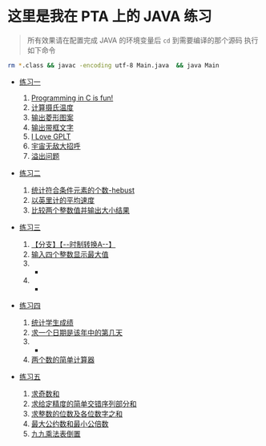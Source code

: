 # 这里是我在 PTA 上的 JAVA 练习

> 所有效果请在配置完成 JAVA 的环境变量后 `cd` 到需要编译的那个源码
> 执行如下命令

```bash
rm *.class && javac -encoding utf-8 Main.java  && java Main
```

- [练习一](ex01)
    1. [Programming in C is fun!](ex01/Ex01/Main.java)
    2. [计算摄氏温度](ex01/Ex02/Main.java)
    3. [输出菱形图案](ex01/Ex03/Main.java)
    4. [输出带框文字](ex01/Ex04/Main.java)
    5. [I Love GPLT](ex01/Ex05/Main.java)
    6. [宇宙无敌大招呼](ex01/Ex06/Main.java)
    7. [溢出问题](ex01/overflow/)

- [练习二](ex02) 
    1. [统计符合条件元素的个数-hebust](ex02/Ex01/Main.java)
    2. [以英里计的平均速度](ex02/Ex02/Main.java)
    3. [比较两个整数值并输出大小结果](ex02/Ex03/Main.java)

- [练习三](ex03)
    1. [【分支】【--时制转换A--】](ex04/Ex01/Main.java)
    2. [输入四个整数显示最大值](ex04/Ex02/Main.java)
    3. -
    4. -

- [练习四](ex04)
    1. [统计学生成绩](ex04/Ex01/Main.java)
    2. [求一个日期是该年中的第几天](ex04/Ex02/Main.java)
    3. -
    4. [两个数的简单计算器](ex04/Ex04/Main.java)

- [练习五](ex05)
    1. [求奇数和](ex05/Ex01/Main.java)
    2. [求给定精度的简单交错序列部分和 ](ex05/Ex01/Main.java)
    3. [求整数的位数及各位数字之和](ex05/Ex01/Main.java)
    4. [最大公约数和最小公倍数](ex05/Ex01/Main.java)
    5. [九九乘法表倒置](ex05/Ex05/Main.java)
